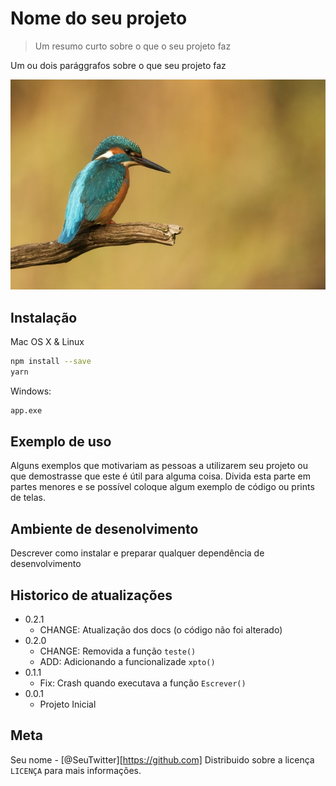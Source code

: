 # Nome do seu projeto
> Um resumo curto sobre o que o seu projeto faz

Um ou dois parággrafos sobre o que seu projeto faz

![](passarinho.jpg)

## Instalação

Mac OS X & Linux

```sh
npm install --save
yarn 
```

Windows:

```sh
app.exe
```

## Exemplo de uso

Alguns exemplos  que motivariam  as pessoas  a utilizarem  seu projeto
ou que demostrasse que este é  útil para alguma coisa. Divida
esta parte em partes menores e se possível coloque algum exemplo de 
código ou prints de telas.


## Ambiente de desenolvimento

Descrever como instalar e preparar qualquer dependência de desenvolvimento

## Historico de atualizações

* 0.2.1
    * CHANGE: Atualização dos docs (o código não foi alterado)
* 0.2.0
    * CHANGE: Removida a função `teste()`
    * ADD: Adicionando a funcionalizade `xpto()`
* 0.1.1
    * Fix: Crash quando executava a função `Escrever()`
* 0.0.1
    * Projeto Inicial


## Meta

Seu nome - [@SeuTwitter][https://github.com]
Distribuido sobre a licença `LICENÇA` para mais informações.